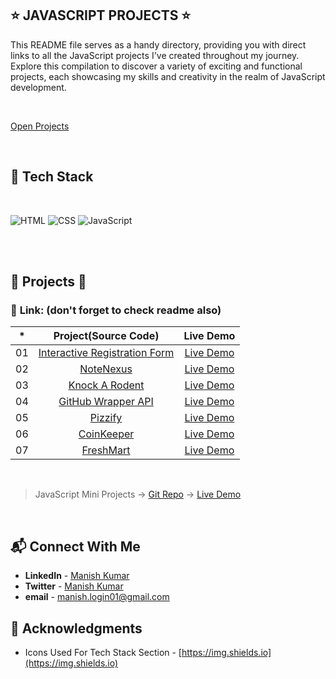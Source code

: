 ## ⭐ JAVASCRIPT PROJECTS ⭐


This README file serves as a handy directory, providing you with direct links to all the JavaScript projects I've created throughout my journey. Explore this compilation to discover a variety of exciting and functional projects, each showcasing my skills and creativity in the realm of JavaScript development.

<br>

[Open Projects](https://js-projects-mk.netlify.app/)

<br>

## 📌 Tech Stack
<br>

![HTML](https://img.shields.io/badge/html5%20-%23E34F26.svg?&style=for-the-badge&logo=html5&logoColor=white)
![CSS](https://img.shields.io/badge/css3%20-%231572B6.svg?&style=for-the-badge&logo=css3&logoColor=white)
![JavaScript](https://img.shields.io/badge/JavaScript-%23F7DF1E.svg?&style=for-the-badge&logo=javascript&logoColor=black&color=F7DF1E)

<br>
<br>


## 🛑 Projects 🛑

### 📌 **Link: (don't forget to check readme also)**


| \*  |      **Project(Source Code)**       |   Live Demo   |
| :-: | :-----------------------------: | :-----------: |
| 01  |         [Interactive Registration Form](https://github.com/mk-manishkumar/registration-form)         | [Live Demo](https://registration-form-mk.netlify.app/) |
| 02  |      [NoteNexus](https://github.com/mk-manishkumar/NoteNexus)       | [Live Demo](https://notenexus.netlify.app/) |
| 03  | [Knock A Rodent](https://github.com/mk-manishkumar/Knock-A-Rodent) | [Live Demo](https://knock-a-rodent.netlify.app/) |
| 04  |    [GitHub Wrapper API](https://github.com/mk-manishkumar/GitHub-Wrapper-API)     | [Live Demo](https://github-wrapper-api.netlify.app/) |
| 05  |          [Pizzify](https://github.com/mk-manishkumar/pizzify)           | [Live Demo](https://pizzify.netlify.app/) |
| 06  |          [CoinKeeper](https://github.com/mk-manishkumar/coinkeeper)           | [Live Demo](https://coinkeeper.netlify.app/) |
| 07  |          [FreshMart](https://github.com/mk-manishkumar/FreshMart)           | [Live Demo](https://freshmartt.netlify.app/) |

<br>

> JavaScript Mini Projects -> [Git Repo](https://github.com/mk-manishkumar/javascript-mini-projects) -> [Live Demo](https://js-mini-projects-mk.netlify.app/)





<br>

## 📬 Connect With Me

- **LinkedIn** - [Manish Kumar](https://www.linkedin.com/in/mk-manishkumar/)
- **Twitter** - [Manish Kumar](https://twitter.com/_manishmk)
- **email** - [manish.login01@gmail.com](mailto:manish.login01@gmail.com)

## 📌 Acknowledgments

- Icons Used For Tech Stack Section - [https://img.shields.io](https://img.shields.io)

